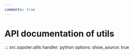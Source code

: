```yaml
---
comments: true
---
```


# API documentation of utils


::: src.sqooler.utils
    handler: python 
    options:
      show_source: true